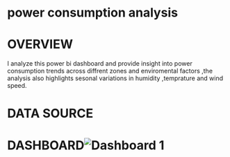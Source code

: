 # power consumption analysis 
# OVERVIEW 
I analyze this power bi dashboard and provide insight into power consumption trends across diffrent zones and enviromental factors ,the analysis also highlights sesonal variations in humidity ,temprature and wind speed.

# DATA SOURCE

# DASHBOARD![Dashboard 1](https://github.com/user-attachments/assets/f4384448-97a2-47ab-90af-bd8b892e9761)


